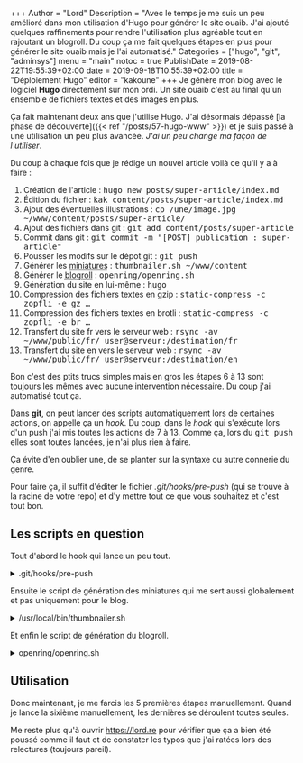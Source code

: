 +++
Author = "Lord"
Description = "Avec le temps je me suis un peu amélioré dans mon utilisation d'Hugo pour générer le site ouaib. J'ai ajouté quelques raffinements pour rendre l'utilisation plus agréable tout en rajoutant un blogroll. Du coup ça me fait quelques étapes en plus pour générer le site ouaib mais je l'ai automatisé."
Categories = ["hugo", "git", "adminsys"]
menu = "main"
notoc = true
PublishDate = 2019-08-22T19:55:39+02:00
date = 2019-09-18T10:55:39+02:00
title = "Déploiement Hugo"
editor = "kakoune"
+++
Je génère mon blog avec le logiciel **Hugo** directement sur mon ordi.
Un site ouaib c'est au final qu'un ensemble de fichiers textes et des images en plus.

Ça fait maintenant deux ans que j'utilise Hugo.
J'ai désormais dépassé [la phase de découverte]({{< ref "/posts/57-hugo-www" >}}) et je suis passé à une utilisation un peu plus avancée.
*J'ai un peu changé ma façon de l'utiliser*.

Du coup à chaque fois que je rédige un nouvel article voilà ce qu'il y a à faire :

  1. Création de l'article : <samp>hugo new posts/super-article/index.md</samp>
  2. Édition du fichier : <samp>kak content/posts/super-article/index.md</samp>
  3. Ajout des éventuelles illustrations : <samp>cp /une/image.jpg ~/www/content/posts/super-article/</samp>
  4. Ajout des fichiers dans git : <samp>git add content/posts/super-article</samp>
  5. Commit dans git : <samp>git commit -m "[POST] publication : super-article"</samp>
  6. Pousser les modifs sur le dépot git : <samp>git push</samp>
  7. Générer les <abbr title="Un script shell qui trouve les jpg et png, les recompresse et génère une version plus petite">miniatures</abbr> : <samp>thumbnailer.sh ~/www/content</samp>
  8. Générer le <abbr title="Les extraits vers des blogs extérieurs que l'on voit à droite">blogroll</abbr> : <samp>openring/openring.sh</samp>
  9. Génération du site en lui-même : <samp>hugo</samp>
  10. Compression des fichiers textes en gzip : <samp>static-compress -c zopfli -e gz …</samp>
  11. Compression des fichiers textes en brotli : <samp>static-compress -c zopfli -e br …</samp>
  12. Transfert du site fr vers le serveur web : <samp>rsync -av ~/www/public/fr/ user@serveur:/destination/fr</samp>
  13. Transfert du site en vers le serveur web : <samp>rsync -av ~/www/public/fr/ user@serveur:/destination/en</samp>

Bon c'est des ptits trucs simples mais en gros les étapes 6 à 13 sont toujours les mêmes avec aucune intervention nécessaire.
Du coup j'ai automatisé tout ça.

Dans **git**, on peut lancer des scripts automatiquement lors de certaines actions, on appelle ça un *hook*.
Du coup, dans le *hook* qui s'exécute lors d'un push j'ai mis toutes les actions de 7 à 13.
Comme ça, lors du <samp>git push</samp> elles sont toutes lancées, je n'ai plus rien à faire.

Ça évite d'en oublier une, de se planter sur la syntaxe ou autre connerie du genre.

Pour faire ça, il suffit d'éditer le fichier *.git/hooks/pre-push* (qui se trouve à la racine de votre repo) et d'y mettre tout ce que vous souhaitez et c'est tout bon.

## Les scripts en question

Tout d'abord le hook qui lance un peu tout.
<details><summary>.git/hooks/pre-push</summary>
{{< highlight "shell" >}}
/usr/local/bin/thumbnailer.sh /home/lord/www/content
/home/lord/www/openring/openring.sh
/usr/bin/hugo
static-compress -c zopfli -e gz -j 16 "/home/lord/www/public/**/*.svg" "/home/lord/www/public/**/*.html" "/home/lord/www/public/**/*.csv" "/home/lord/www/public/**/*.css" "/home/lord/www/public/**/*.txt" "/home/lord/www/public/**/*.xml"
static-compress -c brotli -e br -j 16 "/home/lord/www/public/**/*.svg" "/home/lord/www/public/**/*.html" "/home/lord/www/public/**/*.csv" "/home/lord/www/public/**/*.css" "/home/lord/www/public/**/*.txt" "/home/lord/www/public/**/*.xml"
rsync -av /home/lord/www/public/fr/ www@n2:/var/www/lord.re/.
rsync -av /home/lord/www/public/en/ www@n2:/var/www/lord.re/en/
{{< / highlight >}}
</details>

Ensuite le script de génération des miniatures qui me sert aussi globalement et pas uniquement pour le blog.
<details><summary>/usr/local/bin/thumbnailer.sh</summary>
{{< highlight "shell" >}}
#!/bin/sh

check_replace(){
# Si le thumbnail généré est plus gros que l'original (ça arrive régulièrement surtout avec les png) on garde l'original et on le copie comme si c'était le thumbnail.
  size_orig=$(stat -c %s $1)
  size_thumb=$(stat -c %s $2)
  if [ "$size_orig" -lt "$size_thumb" ]; then
    rm "$2"
    cp "$1" "$2"
  fi
}

thumbnail(){
  echo -en "Processing image \e[0;34m$1\e[0m :"
  extension="$(echo $1 | awk -F\. '{print $NF}')"
  thumbname="$(dirname $1)/$(basename -s .$extension $1).thumb.$extension"

# Si une image est un thumbnail on la considère comme déjà bien traitée.
  if [[ $1 == *".thumb."* ]]; then
    echo -e " \e[0;31m est un thumb !\e[0m"
    return 0
  fi

# Si une image a déjà un thumbnail, on la considère comme déjà traitée et donc on y retouche pas.
  if [ -f "$(dirname $1)/$(basename -s .$extension $1).thumb.$extension" ]; then
    echo -e " \e[0;31ma déjà un thumb !\e[0m"
    return 0
  fi

  case "$extension" in
  jpg | jpeg | JPG | JPEG )
    /usr/bin/convert -resize 1224\> -quality 55 "$1" "$thumbname"
    jpegoptim -s "$1"
    check_replace "$1" "$thumbname"
  ;;
  png | PNG)
# Ce con de pngcrush a tendance à faire n'importe quoi si on lui dit de réécrire par-dessus les images, du coup on passe par un fichier temporaire qu'on renomme par la suite.
    pngcrush -warn "$1" "$1.tmp"
    mv -f "$1.tmp" "$1"
    /usr/bin/convert -resize 1224\> "$1" "$thumbname"
    pngcrush -warn "$thumbname" "$thumbname.tmp"
    mv -f "$thumbname.tmp" "$thumbname"
    check_replace "$1" "$thumbname"
  ;;
  esac
  echo -e "\e[0;32mOK\e[0;m"

}

export -f thumbnail
export -f check_replace
find $1 -name '*.jpg' -or -name '*.jpeg' -or -name '*.JPG' -or -name '*.JPEG' -or -name '*.png' -or -name '*.PNG' | parallel --jobs 16 thumbnail
{{< / highlight >}}
</details>

Et enfin le script de génération du blogroll.
<details><summary>openring/openring.sh</summary>
{{< highlight "bash" >}}
#! /bin/bash
# Je ne vous partage pas la liste parceque bon il y en a trop et ça pète l'affichage…
feeds=( 'https:// … feed.xml' 'https:// … index.xml' )

rand_feeds=( $(shuf -e "${feeds[@]}") )

choose_feeds(){
for index in 0 1 2 3 4 5
do
  selected_feeds="-s ${rand_feeds[$index]} $selected_feeds"
done
}

choose_feeds
echo $selected_feeds

/home/lord/www/openring/openring -n 6 \
$selected_feeds \
< /home/lord/www/openring/in.html \
> /home/lord/www/layouts/partials/openring.html
{{< / highlight >}}
</details>

## Utilisation
Donc maintenant, je me farcis les 5 premières étapes manuellement.
Quand je lance la sixième manuellement, les dernières se déroulent toutes seules.

Me reste plus qu'à ouvrir https://lord.re pour vérifier que ça a bien été poussé comme il faut et de constater les typos que j'ai ratées lors des relectures (toujours pareil).
